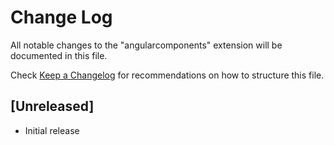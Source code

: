 # Change Log
All notable changes to the "angularcomponents" extension will be documented in this file.

Check [Keep a Changelog](http://keepachangelog.com/) for recommendations on how to structure this file.

## [Unreleased]
- Initial release